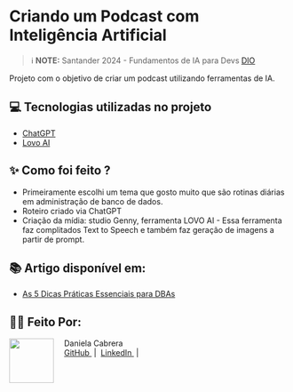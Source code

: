 # Criando um Podcast com Inteligência Artificial

 > ℹ️ **NOTE:** Santander 2024 - Fundamentos de IA para Devs [DIO](https://dio.me)

Projeto com o objetivo de criar um podcast utilizando ferramentas de IA.


## 💻 Tecnologias utilizadas no projeto

- [ChatGPT](https://chat.openai.com/) 
- [Lovo AI](https://lovo.ai/pt)


## ✨ Como foi feito ?

- Primeiramente escolhi um tema que gosto muito que são rotinas diárias em administração de banco de dados.
- Roteiro criado via ChatGPT
- Criação da mídia: studio Genny, ferramenta LOVO AI - Essa ferramenta faz complitados Text to Speech e também faz geração de imagens a partir de prompt.


## 📚 Artigo disponível em:

- [As 5 Dicas Práticas Essenciais para DBAs](https://www.dio.me/articles/as-5-dicas-praticas-essenciais-para-dbas)



## 👨‍💻 Feito Por:

<p>
    <img 
      align=left 
      margin=10 
      width=80 
      src="https://hermes.dio.me/users/student/d1b13e0b-cac7-46af-b99f-f09d892c8215.jpg"
    />
    <p>&nbsp&nbsp&nbsp Daniela Cabrera<br>
    &nbsp&nbsp&nbsp
    <a 
        href="https://github.com/danielacabrera2103">
        GitHub
    </a>
    &nbsp;|&nbsp;
    <a 
        href="https://www.linkedin.com/in/danielacabrerabr">
        LinkedIn
    </a>
    &nbsp;|&nbsp;
   
</p>
<br/><br/>
<p>

